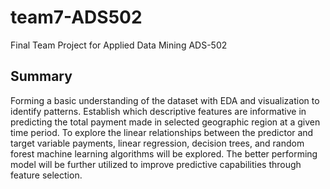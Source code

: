 # team7-ADS502
Final Team Project for Applied Data Mining ADS-502

## Summary
Forming a basic understanding of the dataset with EDA and visualization to identify patterns. Establish which descriptive features are informative in predicting the total payment made in selected geographic region at a given time period. To explore the linear relationships between the predictor and target variable payments, linear regression, decision trees, and random forest machine learning algorithms will be explored. The better performing model will be further utilized to improve predictive capabilities through feature selection.
